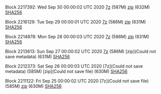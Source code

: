 Block 2217392: Wed Sep 30 00:00:02 UTC 2020 [7z]() (587M) [zip]() (632M) [SHA256]()

Block 2216129: Tue Sep 29 00:00:01 UTC 2020 [7z]() (586M) [zip](https://transfer.sh/12XSvP/bootstrap.dat.20200929.zip) (631M) [SHA256](https://transfer.sh/gBrur/sha256.txt)

Block 2214878: Mon Sep 28 00:00:03 UTC 2020 [7z]() (586M) [zip]() (631M) [SHA256](https://transfer.sh/Q9K87/sha256.txt)

Block 2213613: Sun Sep 27 00:00:02 UTC 2020 [7z]() (586M) [zip](Could not save metadata) (631M) [SHA256]()

Block 2212373: Sat Sep 26 00:00:03 UTC 2020 [7z](Could not save metadata) (585M) [zip](Could not save file) (630M) [SHA256]()

Block 2211122: Fri Sep 25 00:00:02 UTC 2020 [7z](Could not save file) (585M) [zip]() (630M) [SHA256]()

